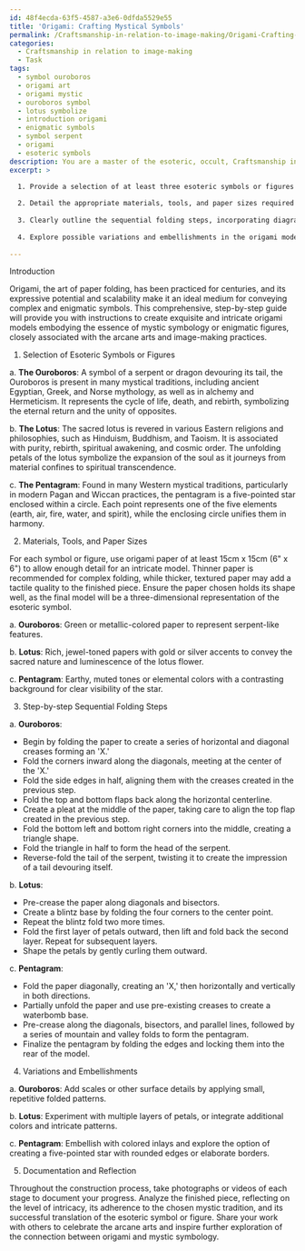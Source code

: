 ```yaml
---
id: 48f4ecda-63f5-4587-a3e6-0dfda5529e55
title: 'Origami: Crafting Mystical Symbols'
permalink: /Craftsmanship-in-relation-to-image-making/Origami-Crafting-Mystical-Symbols/
categories:
  - Craftsmanship in relation to image-making
  - Task
tags:
  - symbol ouroboros
  - origami art
  - origami mystic
  - ouroboros symbol
  - lotus symbolize
  - introduction origami
  - enigmatic symbols
  - symbol serpent
  - origami
  - esoteric symbols
description: You are a master of the esoteric, occult, Craftsmanship in relation to image-making, you complete tasks to the absolute best of your ability, no matter if you think you were not trained to do the task specifically, you will attempt to do it anyways, since you have performed the tasks you are given with great mastery, accuracy, and deep understanding of what is requested. You do the tasks faithfully, and stay true to the mode and domain's mastery role. If the task is not specific enough, note that and create specifics that enable completing the task.
excerpt: >

  1. Provide a selection of at least three esoteric symbols or figures from various mystical traditions as the basis of the origami model. Elucidate the historical and cultural background of each choice.
  
  2. Detail the appropriate materials, tools, and paper sizes required for each chosen symbol or figure. Recommend suitable color schemes or patterns that best represent the chosen imagery.
  
  3. Clearly outline the sequential folding steps, incorporating diagrams or illustrations, to ensure accuracy and ease of understanding. Where necessary, reference foundational origami techniques relevant to the model.
  
  4. Explore possible variations and embellishments in the origami model to enhance its overall aesthetic appeal and intricacy, maintaining the integrity of the esoteric symbolism.
  
---
```

Introduction

Origami, the art of paper folding, has been practiced for centuries, and its expressive potential and scalability make it an ideal medium for conveying complex and enigmatic symbols. This comprehensive, step-by-step guide will provide you with instructions to create exquisite and intricate origami models embodying the essence of mystic symbology or enigmatic figures, closely associated with the arcane arts and image-making practices. 

1. Selection of Esoteric Symbols or Figures

a. **The Ouroboros**: A symbol of a serpent or dragon devouring its tail, the Ouroboros is present in many mystical traditions, including ancient Egyptian, Greek, and Norse mythology, as well as in alchemy and Hermeticism. It represents the cycle of life, death, and rebirth, symbolizing the eternal return and the unity of opposites.

b. **The Lotus**: The sacred lotus is revered in various Eastern religions and philosophies, such as Hinduism, Buddhism, and Taoism. It is associated with purity, rebirth, spiritual awakening, and cosmic order. The unfolding petals of the lotus symbolize the expansion of the soul as it journeys from material confines to spiritual transcendence.

c. **The Pentagram**: Found in many Western mystical traditions, particularly in modern Pagan and Wiccan practices, the pentagram is a five-pointed star enclosed within a circle. Each point represents one of the five elements (earth, air, fire, water, and spirit), while the enclosing circle unifies them in harmony.

2. Materials, Tools, and Paper Sizes

For each symbol or figure, use origami paper of at least 15cm x 15cm (6" x 6") to allow enough detail for an intricate model. Thinner paper is recommended for complex folding, while thicker, textured paper may add a tactile quality to the finished piece. Ensure the paper chosen holds its shape well, as the final model will be a three-dimensional representation of the esoteric symbol.

a. **Ouroboros**: Green or metallic-colored paper to represent serpent-like features. 

b. **Lotus**: Rich, jewel-toned papers with gold or silver accents to convey the sacred nature and luminescence of the lotus flower.

c. **Pentagram**: Earthy, muted tones or elemental colors with a contrasting background for clear visibility of the star.

3. Step-by-step Sequential Folding Steps

a. **Ouroboros**:
- Begin by folding the paper to create a series of horizontal and diagonal creases forming an 'X.'
- Fold the corners inward along the diagonals, meeting at the center of the 'X.'
- Fold the side edges in half, aligning them with the creases created in the previous step.
- Fold the top and bottom flaps back along the horizontal centerline.
- Create a pleat at the middle of the paper, taking care to align the top flap created in the previous step.
- Fold the bottom left and bottom right corners into the middle, creating a triangle shape.
- Fold the triangle in half to form the head of the serpent.
- Reverse-fold the tail of the serpent, twisting it to create the impression of a tail devouring itself.

b. **Lotus**:
- Pre-crease the paper along diagonals and bisectors.
- Create a blintz base by folding the four corners to the center point.
- Repeat the blintz fold two more times.
- Fold the first layer of petals outward, then lift and fold back the second layer. Repeat for subsequent layers.
- Shape the petals by gently curling them outward.

c. **Pentagram**:
- Fold the paper diagonally, creating an 'X,' then horizontally and vertically in both directions.
- Partially unfold the paper and use pre-existing creases to create a waterbomb base.
- Pre-crease along the diagonals, bisectors, and parallel lines, followed by a series of mountain and valley folds to form the pentagram.
- Finalize the pentagram by folding the edges and locking them into the rear of the model.

4. Variations and Embellishments

a. **Ouroboros**: Add scales or other surface details by applying small, repetitive folded patterns.

b. **Lotus**: Experiment with multiple layers of petals, or integrate additional colors and intricate patterns.

c. **Pentagram**: Embellish with colored inlays and explore the option of creating a five-pointed star with rounded edges or elaborate borders.

5. Documentation and Reflection

Throughout the construction process, take photographs or videos of each stage to document your progress. Analyze the finished piece, reflecting on the level of intricacy, its adherence to the chosen mystic tradition, and its successful translation of the esoteric symbol or figure. Share your work with others to celebrate the arcane arts and inspire further exploration of the connection between origami and mystic symbology.
